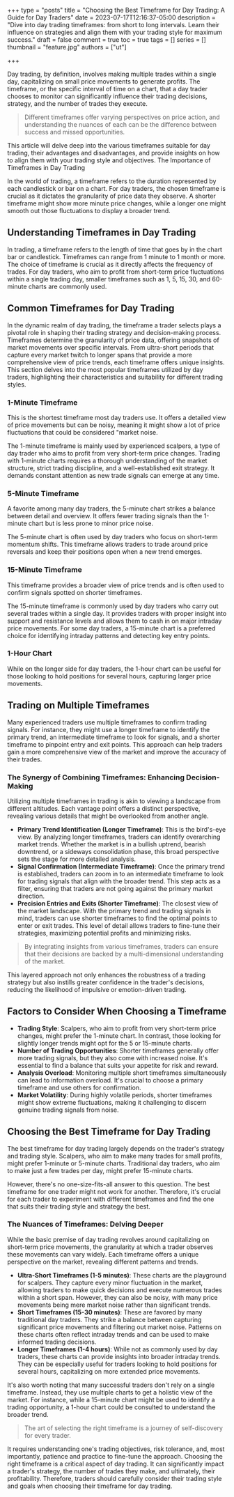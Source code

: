 +++
type = "posts"
title = "Choosing the Best Timeframe for Day Trading: A Guide for Day Traders"
date =  2023-07-17T12:16:37-05:00
description = "Dive into day trading timeframes: from short to long intervals. Learn their influence on strategies and align them with your trading style for maximum success."
draft = false
comment = true
toc = true
tags = []
series = []
thumbnail = "feature.jpg"
authors = ["ut"]

+++

Day trading, by definition, involves making multiple trades within a single day, capitalizing on small price movements to generate profits. The timeframe, or the specific interval of time on a chart, that a day trader chooses to monitor can significantly influence their trading decisions, strategy, and the number of trades they execute.

> Different timeframes offer varying perspectives on price action, and understanding the nuances of each can be the difference between success and missed opportunities.

This article will delve deep into the various timeframes suitable for day trading, their advantages and disadvantages, and provide insights on how to align them with your trading style and objectives.
The Importance of Timeframes in Day Trading

In the world of trading, a timeframe refers to the duration represented by each candlestick or bar on a chart. For day traders, the chosen timeframe is crucial as it dictates the granularity of price data they observe. A shorter timeframe might show more minute price changes, while a longer one might smooth out those fluctuations to display a broader trend.

## Understanding Timeframes in Day Trading

In trading, a timeframe refers to the length of time that goes by in the chart bar or candlestick. Timeframes can range from 1 minute to 1 month or more. The choice of timeframe is crucial as it directly affects the frequency of trades. For day traders, who aim to profit from short-term price fluctuations within a single trading day, smaller timeframes such as 1, 5, 15, 30, and 60-minute charts are commonly used.

## Common Timeframes for Day Trading

In the dynamic realm of day trading, the timeframe a trader selects plays a pivotal role in shaping their trading strategy and decision-making process. Timeframes determine the granularity of price data, offering snapshots of market movements over specific intervals. From ultra-short periods that capture every market twitch to longer spans that provide a more comprehensive view of price trends, each timeframe offers unique insights. This section delves into the most popular timeframes utilized by day traders, highlighting their characteristics and suitability for different trading styles.

### 1-Minute Timeframe

This is the shortest timeframe most day traders use. It offers a detailed view of price movements but can be noisy, meaning it might show a lot of price fluctuations that could be considered "market noise. 

The 1-minute timeframe is mainly used by experienced scalpers, a type of day trader who aims to profit from very short-term price changes. Trading with 1-minute charts requires a thorough understanding of the market structure, strict trading discipline, and a well-established exit strategy. It demands constant attention as new trade signals can emerge at any time.


### 5-Minute Timeframe

A favorite among many day traders, the 5-minute chart strikes a balance between detail and overview. It offers fewer trading signals than the 1-minute chart but is less prone to minor price noise.

The 5-minute chart is often used by day traders who focus on short-term momentum shifts. This timeframe allows traders to trade around price reversals and keep their positions open when a new trend emerges.

### 15-Minute Timeframe

This timeframe provides a broader view of price trends and is often used to confirm signals spotted on shorter timeframes.

The 15-minute timeframe is commonly used by day traders who carry out several trades within a single day. It provides traders with proper insight into support and resistance levels and allows them to cash in on major intraday price movements. For some day traders, a 15-minute chart is a preferred choice for identifying intraday patterns and detecting key entry points.

### 1-Hour Chart

While on the longer side for day traders, the 1-hour chart can be useful for those looking to hold positions for several hours, capturing larger price movements.

## Trading on Multiple Timeframes

Many experienced traders use multiple timeframes to confirm trading signals. For instance, they might use a longer timeframe to identify the primary trend, an intermediate timeframe to look for signals, and a shorter timeframe to pinpoint entry and exit points. This approach can help traders gain a more comprehensive view of the market and improve the accuracy of their trades.

### The Synergy of Combining Timeframes: Enhancing Decision-Making

Utilizing multiple timeframes in trading is akin to viewing a landscape from different altitudes. Each vantage point offers a distinct perspective, revealing various details that might be overlooked from another angle.

- **Primary Trend Identification (Longer Timeframe)**: This is the bird's-eye view. By analyzing longer timeframes, traders can identify overarching market trends. Whether the market is in a bullish uptrend, bearish downtrend, or a sideways consolidation phase, this broad perspective sets the stage for more detailed analysis.
- **Signal Confirmation (Intermediate Timeframe)**: Once the primary trend is established, traders can zoom in to an intermediate timeframe to look for trading signals that align with the broader trend. This step acts as a filter, ensuring that traders are not going against the primary market direction.
- **Precision Entries and Exits (Shorter Timeframe)**: The closest view of the market landscape. With the primary trend and trading signals in mind, traders can use shorter timeframes to find the optimal points to enter or exit trades. This level of detail allows traders to fine-tune their strategies, maximizing potential profits and minimizing risks.

> By integrating insights from various timeframes, traders can ensure that their decisions are backed by a multi-dimensional understanding of the market.

This layered approach not only enhances the robustness of a trading strategy but also instills greater confidence in the trader's decisions, reducing the likelihood of impulsive or emotion-driven trading.

## Factors to Consider When Choosing a Timeframe

 - **Trading Style**: Scalpers, who aim to profit from very short-term price changes, might prefer the 1-minute chart. In contrast, those looking for slightly longer trends might opt for the 5 or 15-minute charts.
 - **Number of Trading Opportunities**: Shorter timeframes generally offer more trading signals, but they also come with increased noise. It's essential to find a balance that suits your appetite for risk and reward.
 - **Analysis Overload**: Monitoring multiple short timeframes simultaneously can lead to information overload. It's crucial to choose a primary timeframe and use others for confirmation.
 - **Market Volatility**: During highly volatile periods, shorter timeframes might show extreme fluctuations, making it challenging to discern genuine trading signals from noise.

## Choosing the Best Timeframe for Day Trading

The best timeframe for day trading largely depends on the trader's strategy and trading style. Scalpers, who aim to make many trades for small profits, might prefer 1-minute or 5-minute charts. Traditional day traders, who aim to make just a few trades per day, might prefer 15-minute charts.

However, there's no one-size-fits-all answer to this question. The best timeframe for one trader might not work for another. Therefore, it's crucial for each trader to experiment with different timeframes and find the one that suits their trading style and strategy the best.

### The Nuances of Timeframes: Delving Deeper

While the basic premise of day trading revolves around capitalizing on short-term price movements, the granularity at which a trader observes these movements can vary widely. Each timeframe offers a unique perspective on the market, revealing different patterns and trends.

- **Ultra-Short Timeframes (1-5 minutes)**: These charts are the playground for scalpers. They capture every minor fluctuation in the market, allowing traders to make quick decisions and execute numerous trades within a short span. However, they can also be noisy, with many price movements being mere market noise rather than significant trends.
- **Short Timeframes (15-30 minutes)**: These are favored by many traditional day traders. They strike a balance between capturing significant price movements and filtering out market noise. Patterns on these charts often reflect intraday trends and can be used to make informed trading decisions.
- **Longer Timeframes (1-4 hours)**: While not as commonly used by day traders, these charts can provide insights into broader intraday trends. They can be especially useful for traders looking to hold positions for several hours, capitalizing on more extended price movements.

It's also worth noting that many successful traders don't rely on a single timeframe. Instead, they use multiple charts to get a holistic view of the market. For instance, while a 15-minute chart might be used to identify a trading opportunity, a 1-hour chart could be consulted to understand the broader trend.

> The art of selecting the right timeframe is a journey of self-discovery for every trader.

It requires understanding one's trading objectives, risk tolerance, and, most importantly, patience and practice to fine-tune the approach. Choosing the right timeframe is a critical aspect of day trading. It can significantly impact a trader's strategy, the number of trades they make, and ultimately, their profitability. Therefore, traders should carefully consider their trading style and goals when choosing their timeframe for day trading.
